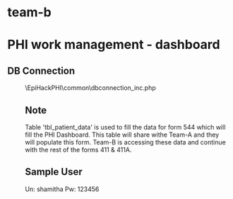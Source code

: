 # team-b
PHI work management - dashboard
===============================


DB Connection
-------------
<dir>\EpiHackPHI\common\dbconnection_inc.php


Note
----
Table 'tbl_patient_data' is used to fill the data for form 544 which will fill the PHI Dashboard. This table will share withe Team-A and they will populate this form. Team-B is accessing these data and continue with the rest of the forms 411 & 411A.


Sample User
-----------
Un: shamitha
Pw: 123456
